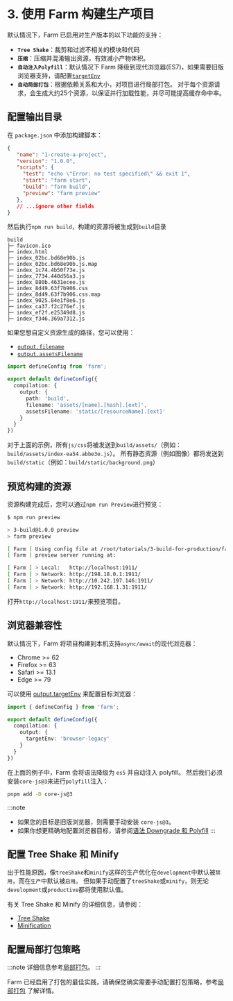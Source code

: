 # 3. 使用 Farm 构建生产项目
默认情况下，Farm 已启用对生产版本的以下功能的支持：
* **`Tree Shake`**：裁剪和过滤不相关的模块和代码
* **`压缩`**：压缩并混淆输出资源，有效减小产物体积。
* **`自动注入Polyfill`**：默认情况下 Farm 降级到现代浏览器(ES7)，如果需要旧版浏览器支持，请配置[`targetEnv`](/docs/config/compilation-options#output-targetenv)
* **`自动局部打包`**：根据依赖关系和大小，对项目进行局部打包。 对于每个资源请求，会生成大约25个资源，以保证并行加载性能，并尽可能提高缓存命中率。

## 配置输出目录
在 `package.json` 中添加构建脚本：

```json title="package.json" {7-8}
{
   "name": "1-create-a-project",
   "version": "1.0.0",
   "scripts": {
     "test": "echo \"Error: no test specified\" && exit 1",
     "start": "farm start",
     "build": "farm build",
     "preview": "farm preview"
   },
   // ...ignore other fields
}
```

然后执行`npm run build`，构建的资源将被生成到`build`目录

```text
build
├─ favicon.ico
├─ index.html
├─ index_02bc.bd68e90b.js
├─ index_02bc.bd68e90b.js.map
├─ index_1c74.4b50f73e.js
├─ index_7734.440d56a3.js
├─ index_880b.4631ecee.js
├─ index_8d49.63f7b906.css
├─ index_8d49.63f7b906.css.map
├─ index_9025.84e1f8e6.js
├─ index_ca37.f2c276ef.js
├─ index_ef2f.e25349d8.js
├─ index_f346.369a7312.js
```

如果您想自定义资源生成的路径，您可以使用：
* [`output.filename`](/docs/config/compilation-options#outputfilename)
* [`output.assetsFilename`](/docs/config/compilation-options#outputassetsfilename)

```ts
import defineConfig from 'farm';

export default defineConfig({
  compilation: {
    output: {
      path: 'build',
      filename: 'assets/[name].[hash].[ext]',
      assetsFilename: 'static/[resourceName].[ext]'
    }
  }
})
```

对于上面的示例，所有`js/css`将被发送到`build/assets/`（例如：`build/assets/index-ea54.abbe3e.js`）。 所有静态资源（例如图像）都将发送到`build/static`（例如：`build/static/background.png`）

## 预览构建的资源
资源构建完成后，您可以通过`npm run Preview`进行预览：

```sh
$ npm run preview

> 3-build@1.0.0 preview
> farm preview

[ Farm ] Using config file at /root/tutorials/3-build-for-production/farm.config.ts
[ Farm ] preview server running at: 

[ Farm ] > Local:   http://localhost:1911/
[ Farm ] > Network: http://198.18.0.1:1911/
[ Farm ] > Network: http://10.242.197.146:1911/
[ Farm ] > Network: http://192.168.1.31:1911/
```

打开`http://localhost:1911/`来预览项目。

## 浏览器兼容性
默认情况下，Farm 将项目构建到本机支持`async/await`的现代浏览器：

* Chrome >= 62
* Firefox >= 63
* Safari >= 13.1
* Edge >= 79

可以使用 [output.targetEnv](/docs/config/compilation-options#output-targetenv) 来配置目标浏览器：

```ts
import { defineConfig } from 'farm';

export default defineConfig({
  compilation: {
    output: {
      targetEnv: 'browser-legacy'
    }
  }
})
```

在上面的例子中，Farm 会将语法降级为 `es5` 并自动注入 polyfill。 然后我们必须安装`core-js@3`来进行`polyfill`注入：

```sh
pnpm add -D core-js@3
```

:::note
* 如果您的目标是旧版浏览器，则需要手动安装 `core-js@3`。
* 如果你想更精确地配置浏览器目标，请参阅[语法 Downgrade 和 Polyfill](/docs/advanced/polyfill)
:::

## 配置 Tree Shake 和 Minify
出于性能原因，像`treeShake`和`minify`这样的生产优化在`development`中默认被`禁用`，而在`生产`中默认被`启用`。 但如果手动配置了`treeShake`或`minify`，则无论`development`或`productive`都将使用默认值。

有关 Tree Shake 和 Minify 的详细信息，请参阅：
* [Tree Shake](/docs/advanced/tree-shake)
* [Minification](/docs/advanced/minification)


## 配置局部打包策略
:::note
详细信息参考[局部打包](/docs/advanced/partial-bundling)。
:::

Farm 已经启用了打包的最佳实践，请确保您确实需要手动配置打包策略，参考[局部打包](/docs/advanced/partial-bundling) 了解详情。
